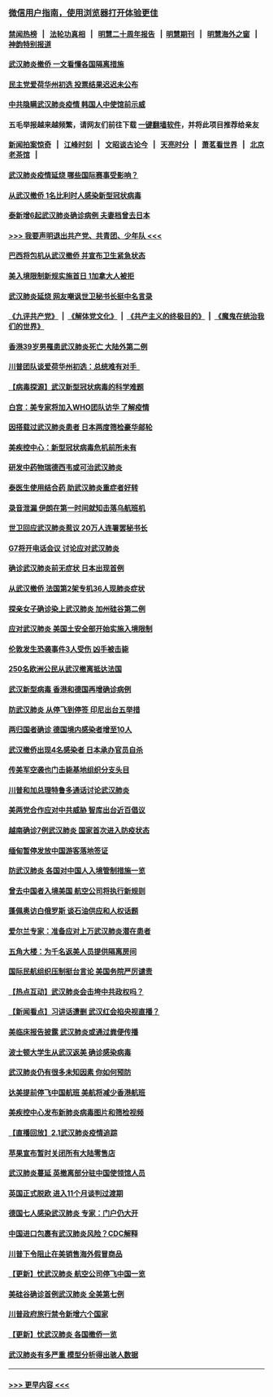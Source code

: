 ### [微信用户指南，使用浏览器打开体验更佳](https://github.com/gfw-breaker/banned-news1/blob/master/indexes/wechat-guide.md?t=0)
#### [禁闻热榜](热点新闻.md?t=0)  &nbsp;&nbsp;|&nbsp;&nbsp; [法轮功真相](https://github.com/gfw-breaker/truth/blob/master/README.md?t=0) &nbsp;&nbsp;|&nbsp;&nbsp; [明慧二十周年报告](https://github.com/gfw-breaker/mh-reports/blob/master/README.md?t=0) &nbsp;&nbsp;|&nbsp;&nbsp;[明慧期刊](https://github.com/gfw-breaker/mh-qikan) &nbsp;&nbsp;|&nbsp;&nbsp; [明慧海外之窗](https://github.com/gfw-breaker/mh-news/blob/master/README.md?t=0) &nbsp;&nbsp;|&nbsp;&nbsp; [神韵特别报道](https://github.com/gfw-breaker/mh-news/blob/master/shenyun.md?t=0)
#### [武汉肺炎撤侨 一文看懂各国隔离措施](../pages/nsc418/n11844216.md?t=02050333) 
#### [民主党爱荷华州初选 投票结果迟迟未公布](../pages/nsc418/n11844207.md?t=02050333) 
#### [中共隐瞒武汉肺炎疫情 韩国人中使馆前示威](../pages/nsc418/n11844084.md?t=02050333) 
#### 五毛举报越来越频繁，请网友们前往下载 [一键翻墙软件](https://github.com/gfw-breaker/ssr-accounts)，并将此项目推荐给亲友
#### [新闻拍案惊奇](https://github.com/gfw-breaker/banned-news1/blob/master/pages/link4.md) &nbsp;&nbsp;|&nbsp;&nbsp; [江峰时刻](https://github.com/gfw-breaker/banned-news1/blob/master/pages/link4.md) &nbsp;&nbsp;|&nbsp;&nbsp; [文昭谈古论今](https://github.com/gfw-breaker/banned-news1/blob/master/pages/link4.md) &nbsp;&nbsp;|&nbsp;&nbsp; [天亮时分](https://github.com/gfw-breaker/banned-news1/blob/master/pages/link4.md) &nbsp;&nbsp;|&nbsp;&nbsp; [萧茗看世界](https://github.com/gfw-breaker/banned-news1/blob/master/pages/link4.md) &nbsp;&nbsp;|&nbsp;&nbsp; [北京老茶馆](https://github.com/gfw-breaker/banned-news1/blob/master/pages/link4.md) &nbsp;&nbsp;|&nbsp;&nbsp; 
#### [武汉肺炎疫情延烧 哪些国际赛事受影响？](../pages/nsc418/n11843958.md?t=02050333) 
#### [从武汉撤侨 1名比利时人感染新型冠状病毒](../pages/nsc418/n11843977.md?t=02050333) 
#### [泰新增6起武汉肺炎确诊病例 夫妻档曾去日本](../pages/nsc418/n11843900.md?t=02050333) 
#### [>>> 我要声明退出共产党、共青团、少年队 <<<](https://github.com/begood0513/goodnews/blob/master/quit/letter.md) 
#### [巴西将包机从武汉撤侨 并宣布卫生紧急状态](../pages/nsc418/n11843418.md?t=02050333) 
#### [美入境限制新规实施首日 1加拿大人被拒](../pages/nsc418/n11843058.md?t=02050333) 
#### [武汉肺炎延烧 网友嘲讽世卫秘书长挺中名言录](../pages/nsc418/n11843056.md?t=02050333) 
#### [《九评共产党》](https://github.com/begood0513/9ping.md/blob/master/README.md) &nbsp;|&nbsp; [《解体党文化》](../../../../jtdwh.md/blob/master/README.md)  &nbsp;|&nbsp; [《共产主义的终极目的》](../../../../gczydzjmd.md/blob/master/README.md) &nbsp;|&nbsp; [《魔鬼在统治我们的世界》](../../../../mgztzwmdsj.md/blob/master/README.md) 
#### [香港39岁男罹患武汉肺炎死亡 大陆外第二例](../pages/nsc418/n11843026.md?t=02050333) 
#### [川普团队谈爱荷华州初选：总统难有对手  ](../pages/nsc418/n11842867.md?t=02050333) 
#### [【病毒探源】武汉新型冠状病毒的科学难题](../pages/nsc418/n11842176.md?t=02050333) 
#### [白宫：美专家将加入WHO团队访华 了解疫情](../pages/nsc418/n11842198.md?t=02050333) 
#### [因搭载过武汉肺炎患者 日本两度筛检豪华邮轮](../pages/nsc418/n11842447.md?t=02050333) 
#### [美疾控中心：新型冠状病毒危机前所未有](../pages/nsc418/n11842406.md?t=02050333) 
#### [研发中药物瑞德西韦或可治武汉肺炎](../pages/nsc418/n11842100.md?t=02050333) 
#### [泰医生使用结合药 助武汉肺炎重症者好转](../pages/nsc418/n11842096.md?t=02050333) 
#### [录音泄漏 伊朗在第一时间就知击落乌航班机](../pages/nsc418/n11842002.md?t=02050333) 
#### [世卫回应武汉肺炎惹议 20万人连署罢秘书长](../pages/nsc418/n11841664.md?t=02050333) 
#### [G7将开电话会议 讨论应对武汉肺炎](../pages/nsc418/n11841658.md?t=02050333) 
#### [确诊武汉肺炎前无症状 日本出现首例](../pages/nsc418/n11841567.md?t=02050333) 
#### [从武汉撤侨 法国第2架专机36人现肺炎症状](../pages/nsc418/n11841382.md?t=02050333) 
#### [探亲女子确诊染上武汉肺炎 加州硅谷第二例](../pages/nsc418/n11839784.md?t=02050333) 
#### [应对武汉肺炎 美国土安全部开始实施入境限制](../pages/nsc418/n11839729.md?t=02050333) 
#### [伦敦发生恐袭事件3人受伤 凶手被击毙](../pages/nsc418/n11839442.md?t=02050333) 
#### [250名欧洲公民从武汉撤离抵达法国](../pages/nsc418/n11839438.md?t=02050333) 
#### [武汉新型病毒 香港和德国再增确诊病例](../pages/nsc418/n11839381.md?t=02050333) 
#### [防武汉肺炎 从停飞到停签 印尼出台五举措](../pages/nsc418/n11839282.md?t=02050333) 
#### [两归国者确诊 德国境内感染者增至10人](../pages/nsc418/n11839164.md?t=02050333) 
#### [武汉撤侨出现4名感染者 日本承办官员自杀](../pages/nsc418/n11839044.md?t=02050333) 
#### [传美军空袭也门击毙基地组织分支头目](../pages/nsc418/n11839210.md?t=02050333) 
#### [川普和加总理特鲁多通话讨论武汉肺炎](../pages/nsc418/n11839128.md?t=02050333) 
#### [美两党合作应对中共威胁 智库出台近百倡议](../pages/nsc418/n11838437.md?t=02050333) 
#### [越南确诊7例武汉肺炎 国家首次进入防疫状态](../pages/nsc418/n11838860.md?t=02050333) 
#### [缅甸暂停发放中国游客落地签证](../pages/nsc418/n11838730.md?t=02050333) 
#### [防武汉肺炎 各国对中国人入境管制措施一览](../pages/nsc418/n11838726.md?t=02050333) 
#### [曾去中国者入境美国 航空公司将执行新规则](../pages/nsc418/n11838375.md?t=02050333) 
#### [蓬佩奥访白俄罗斯 谈石油供应和人权话题](../pages/nsc418/n11838242.md?t=02050333) 
#### [爱尔兰专家：准备应对上万武汉肺炎潜在患者](../pages/nsc418/n11837978.md?t=02050333) 
#### [五角大楼：为千名返美人员提供隔离房间](../pages/nsc418/n11837831.md?t=02050333) 
#### [国际民航组织压制挺台言论 美国务院严厉谴责](../pages/nsc418/n11837791.md?t=02050333) 
#### [【热点互动】武汉肺炎会击垮中共政权吗？](../pages/nsc418/n11837779.md?t=02050333) 
#### [【新闻看点】习讲话遭删 武汉红会掐央视直播？](../pages/nsc418/n11837573.md?t=02050333) 
#### [美临床报告披露 武汉肺炎或通过粪便传播](../pages/nsc418/n11837626.md?t=02050333) 
#### [波士顿大学生从武汉返美 确诊感染病毒](../pages/nsc418/n11837580.md?t=02050333) 
#### [武汉肺炎仍有很多未知因素 你如何预防](../pages/nsc418/n11837666.md?t=02050333) 
#### [达美提前停飞中国航班 美航将减少香港航班](../pages/nsc418/n11837649.md?t=02050333) 
#### [美疾控中心发布新肺炎病毒图片和筛检视频](../pages/nsc418/n11837491.md?t=02050333) 
#### [【直播回放】2.1武汉肺炎疫情追踪](../pages/nsc418/n11837232.md?t=02050333) 
#### [苹果宣布暂时关闭所有大陆零售店](../pages/nsc418/n11837097.md?t=02050333) 
#### [武汉肺炎蔓延 英撤离部分驻中国使领馆人员](../pages/nsc418/n11837061.md?t=02050333) 
#### [英国正式脱欧 进入11个月谈判过渡期](../pages/nsc418/n11836911.md?t=02050333) 
#### [德国七人感染武汉肺炎 专家：门户仍大开](../pages/nsc418/n11836344.md?t=02050333) 
#### [中国进口包裹有武汉肺炎风险？CDC解释](../pages/nsc418/n11836321.md?t=02050333) 
#### [川普下令阻止在美销售海外假冒商品](../pages/nsc418/n11836261.md?t=02050333) 
#### [【更新】忧武汉肺炎 航空公司停飞中国一览](../pages/nsc418/n11835931.md?t=02050333) 
#### [美硅谷确诊首例武汉肺炎 全美第七例](../pages/nsc418/n11836093.md?t=02050333) 
#### [川普政府旅行禁令新增六个国家](../pages/nsc418/n11836083.md?t=02050333) 
#### [【更新】忧武汉肺炎 各国撤侨一览](../pages/nsc418/n11835673.md?t=02050333) 
#### [武汉肺炎有多严重 模型分析得出骇人数据](../pages/nsc418/n11835829.md?t=02050333) 

----
#### [ >>> 更早内容 <<< ](../indexes/nsc418-earlier.md)
